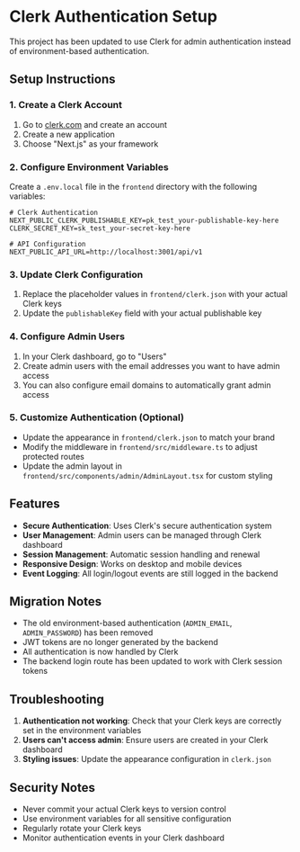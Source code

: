 # Clerk Authentication Setup

This project has been updated to use Clerk for admin authentication instead of environment-based authentication.

## Setup Instructions

### 1. Create a Clerk Account
1. Go to [clerk.com](https://clerk.com) and create an account
2. Create a new application
3. Choose "Next.js" as your framework

### 2. Configure Environment Variables
Create a `.env.local` file in the `frontend` directory with the following variables:

```env
# Clerk Authentication
NEXT_PUBLIC_CLERK_PUBLISHABLE_KEY=pk_test_your-publishable-key-here
CLERK_SECRET_KEY=sk_test_your-secret-key-here

# API Configuration
NEXT_PUBLIC_API_URL=http://localhost:3001/api/v1
```

### 3. Update Clerk Configuration
1. Replace the placeholder values in `frontend/clerk.json` with your actual Clerk keys
2. Update the `publishableKey` field with your actual publishable key

### 4. Configure Admin Users
1. In your Clerk dashboard, go to "Users"
2. Create admin users with the email addresses you want to have admin access
3. You can also configure email domains to automatically grant admin access

### 5. Customize Authentication (Optional)
- Update the appearance in `frontend/clerk.json` to match your brand
- Modify the middleware in `frontend/src/middleware.ts` to adjust protected routes
- Update the admin layout in `frontend/src/components/admin/AdminLayout.tsx` for custom styling

## Features

- **Secure Authentication**: Uses Clerk's secure authentication system
- **User Management**: Admin users can be managed through Clerk dashboard
- **Session Management**: Automatic session handling and renewal
- **Responsive Design**: Works on desktop and mobile devices
- **Event Logging**: All login/logout events are still logged in the backend

## Migration Notes

- The old environment-based authentication (`ADMIN_EMAIL`, `ADMIN_PASSWORD`) has been removed
- JWT tokens are no longer generated by the backend
- All authentication is now handled by Clerk
- The backend login route has been updated to work with Clerk session tokens

## Troubleshooting

1. **Authentication not working**: Check that your Clerk keys are correctly set in the environment variables
2. **Users can't access admin**: Ensure users are created in your Clerk dashboard
3. **Styling issues**: Update the appearance configuration in `clerk.json`

## Security Notes

- Never commit your actual Clerk keys to version control
- Use environment variables for all sensitive configuration
- Regularly rotate your Clerk keys
- Monitor authentication events in your Clerk dashboard 
